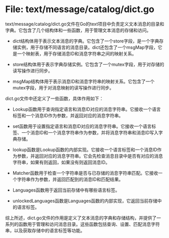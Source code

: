 # File: text/message/catalog/dict.go

text/message/catalog/dict.go文件在Go的text项目中负责定义文本消息的目录和字典。它包含了几个结构体和一些函数，用于管理文本消息的存储和访问。

- dict结构体用于表示文本消息的字典。它包含了一个store字段，是一个字典存储实例，用于存储不同语言的消息目录。dict还包含了一个msgMap字段，它是一个映射表，用于存储消息ID和消息字符串之间的映射关系。

- store结构体用于表示字典存储实例。它包含了一个mutex字段，用于对存储的读写操作进行同步。

- msgMap结构体用于表示消息ID和消息字符串的映射关系。它包含了一个mutex字段，用于对消息映射的读写操作进行同步。

dict.go文件中还定义了一些函数，具体作用如下：

- Lookup函数用于查询指定语言和消息ID对应的消息字符串。它接收一个语言标签和一个消息ID作为参数，并返回对应的消息字符串。

- set函数用于设置指定语言和消息ID对应的消息字符串。它接收一个语言标签、一个消息ID和一个消息字符串作为参数，并将消息字符串和消息ID写入字典存储。

- lookup函数是Lookup函数的内部实现。它接收一个语言标签和一个消息ID作为参数，并返回对应的消息字符串。它会先检查消息目录中是否有对应的消息字符串，如果有则返回，如果没有则返回消息ID。

- Matcher函数用于检查一个字符串是否与已存储的消息字符串匹配。它接收一个字符串作为参数，并返回匹配到的消息ID和匹配结果。

- Languages函数用于返回当前存储中有哪些语言标签。

- unlockedLanguages函数是Languages函数的内部实现，它返回当前存储中的语言标签。

综上所述，dict.go文件的作用是定义了文本消息的字典和存储结构，并提供了一系列的函数用于管理和访问消息目录。这些函数包括查询、设置、匹配消息字符串，以及获取存储中的语言标签等功能。


